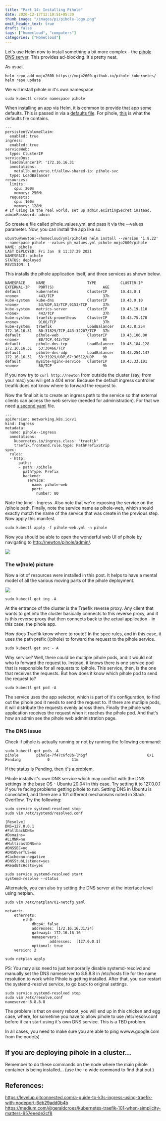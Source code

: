 ```yaml
---
title: "Part 14: Installing Pihole"
date: 2020-12-17T12:10:51+05:30
thumb_image: "/images/pi/pihole-logo.png"
omit_header_text: true
draft: false
tags: ["homecloud", "computers"]
categories: ["HomeCloud"]
---
```


Let's use Helm now to install something a bit more complex - the [pihole DNS server](https://pi-hole.net). This provides ad-blocking. It's pretty neat. 

As usual.

```
helm repo add mojo2600 https://mojo2600.github.io/pihole-kubernetes/
helm repo update
```

We will install pihole in it's own namespace

```
sudo kubectl create namespace pihole
```

When installing an app via Helm, it is common to provide that app some defaults. This is passed in via a [defaults file](https://artifacthub.io/packages/helm/mojo2600/pihole). For pihole, [this](https://github.com/devqurious/homecloud/blob/main/yml/pihole/ph_values.yml) is what the defaults file contains.

```
---
persistentVolumeClaim:
  enabled: true
ingress:
  enabled: true
serviceWeb:
  type: ClusterIP
serviceDns:
  loadBalancerIP: '172.16.16.31'
  annotations:
    metallb.universe.tf/allow-shared-ip: pihole-svc
  type: LoadBalancer
resources:
  limits:
    cpu: 200m
    memory: 256Mi
  requests:
    cpu: 100m
    memory: 128Mi
# If using in the real world, set up admin.existingSecret instead.
adminPassword: admin
```

So create a file called pihole_values.yml and pass it via the --values parameter. Now, you can install the app like so:

```
ubuntu@newton:~/homecloud/yml/pihole$ helm install --version '1.8.22' --namespace pihole --values ph_values.yml pihole mojo2600/pihole
NAME: pihole
LAST DEPLOYED: Fri Jan  8 11:37:29 2021
NAMESPACE: pihole
STATUS: deployed
REVISION: 1

```

This installs the pihole application itself, and three services as shown below. 

```
NAMESPACE     NAME                   TYPE           CLUSTER-IP      EXTERNAL-IP    PORT(S)                      AGE
default       kubernetes             ClusterIP      10.43.0.1       <none>         443/TCP                      37h
kube-system   kube-dns               ClusterIP      10.43.0.10      <none>         53/UDP,53/TCP,9153/TCP       37h
kube-system   metrics-server         ClusterIP      10.43.19.110    <none>         443/TCP                      37h
kube-system   traefik-prometheus     ClusterIP      10.43.75.178    <none>         9100/TCP                     37h
kube-system   traefik                LoadBalancer   10.43.8.254     172.16.16.31   80:31829/TCP,443:32207/TCP   37h
default       pihole-web             ClusterIP      10.43.106.80    <none>         80/TCP,443/TCP               9h
default       pihole-dns-tcp         LoadBalancer   10.43.184.128   172.16.16.31   53:30466/TCP                 9h
default       pihole-dns-udp         LoadBalancer   10.43.254.147   172.16.16.31   53:31929/UDP,67:30512/UDP    9h
default       mysite-nginx-service   ClusterIP      10.43.33.101    <none>         80/TCP                       9h
```

If you now try to `curl http://newton` from outside the cluster (say, from your mac) you will get a 404 error. Because the default ingress controller treafik does not know where to forward the request to. 

Now the final bit is to create an ingress path to the service so that external clients can access the web service (needed for administration). For that we need [a second yaml](https://github.com/devqurious/homecloud/blob/main/yml/pihole/ph_web.yml) file.

```
---
apiVersion: networking.k8s.io/v1
kind: Ingress
metadata:
  name: pihole--ingress
  annotations:
    kubernetes.io/ingress.class: "traefik"
    traefik.frontend.rule.type: PathPrefixStrip
spec:
  rules:
  - http:
      paths:
      - path: /pihole
        pathType: Prefix
        backend:
          service:
            name: pihole-web
            port:
              number: 80
```

Note the kind - Ingress. Also note that we're exposing the service on the /pihole path. Finally, note the service name as pihole-web, which should exactly match the name of the service that was create in the previous step. Now apply this manifest.

```
sudo kubectl apply -f pihole-web.yml -n pihole
```

Now you should be able to open the wonderful web UI of pihole by navigating to [http://newton/pihole/admin/](http://newton/pihole/admin/). 

![](/images/pi/pi_home.png)

### The w(hole) picture

Now a lot of resources were installed in this post. It helps to have a mental model of all the various moving parts of the pihole deployment.

![](/images/pi/pihole_overview.jpg)

```
sudo kubectl get ing -A
```

At the entrance of the cluster is the Traefik reverse proxy. Any client that wants to get into the cluster basically connects to this reverse proxy, and it is this reverse proxy that then connects back to the actual application - in this case, the pihole app. 

How does Traefik know where to route? In the spec rules, and in this case, it uses the path prefix (/pihole) to forward the request to the pihole service. 

```
sudo kubectl get svc - A
```

Why service? Well, there could be multiple pihole pods, and it would not who to forward the request to. Instead, it knows there is one service pod that is responsible for all requests to /pihole. This service, then, is the one that receives the requests. But how does it know which pihole pod to send the request to? 

```
sudo kubectl get pod -A
```

The service uses the app selector, which is part of it's configuration, to find out the pihole pod it needs to send the request to. If there are mutliple pods, it will distribute the requests evenly across them. Finally the pihole web application receives the request when it reaches the pihole pod. And that's how an admin see the pihole web administration page.


### The DNS issue

Check if pihole is actually running or not by running the following command:

```
sudo kubectl get pods -A
pihole        pihole-7f47c6fc8b-lh6gf                           0/1     Pending            0          11m
```

If the status is Pending, then it's a problem.

Pihole installs it's own DNS service which may conflict with the DNS settings in the base OS - Ubuntu 20.04 in this case. Try setting it to 127.0.0.1 if you're facing problems getting pihole to run. Setting DNS in Ubuntu is convoluted, and there are a 101 different mechanisms noted in Stack Overflow. Try the following:

```
sudo service systemd-resolved stop
sudo vim /etc/systemd/resolved.conf

[Resolve]
DNS=127.0.0.1
#FallbackDNS=
#Domains=
#LLMNR=no
#MulticastDNS=no
#DNSSEC=no
#DNSOverTLS=no
#Cache=no-negative
#DNSStubListener=yes
#ReadEtcHosts=yes

sudo service systemd-resolved start
systemd-resolve --status
```

Alternately, you can also try setting the DNS server at the interface level using netplan.

```
sudo vim /etc/netplan/01-netcfg.yaml 

network:
    ethernets:
        eth0:
            dhcp4: false
            addresses: [172.16.16.31/24]
            gateway4: 172.16.16.16
            nameservers:
                    addresses:  [127.0.0.1]
            optional: true
    version: 2

sudo netplan apply
```

PS: You may also need to just temporarily disable systemd-resolvd and manually set the DNS nameserver to 8.8.8.8 in /etc/hosts file for the name resolution to work while Pihole is getting installed. After that, you can restart the systemd-resolvd service,  to go back to original settings. 

```
sudo service systemd-resolved stop
sudo vim /etc/resolve.conf
nameserver 8.8.8.8
```

The problem is that on every reboot, you will end up in this chicken and egg case, where, for sometime  you have to allow pihole to use /etc/resolv.conf before it can start using it's own DNS service. This is a TBD problem. 

In all cases, you need to make sure you are able to ping wwww.google.com from the node(s).

## If you are deploying pihole in a cluster...

Remember to do these commands on the node where the main pihole container is being installed... (use the -o wide command to find that out.)

## References:
https://levelup.gitconnected.com/a-guide-to-k3s-ingress-using-traefik-with-nodeport-6eb29add0b4b
https://medium.com/@geraldcroes/kubernetes-traefik-101-when-simplicity-matters-957eeede2cf8
